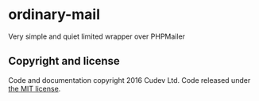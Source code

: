 # ordinary-mail
Very simple and quiet limited wrapper over PHPMailer

## Copyright and license

Code and documentation copyright 2016 Cudev Ltd. Code released under [the MIT license](https://github.com/cudev/ordinary-mail/blob/master/LICENSE).
